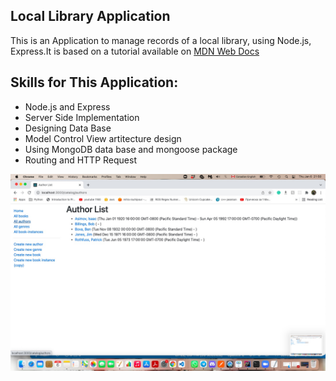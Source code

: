 ## Local Library Application
This is an Application to manage records of a local library, using Node.js, Express.It is based on a tutorial available on [MDN Web Docs](https://developer.mozilla.org/en-US/docs/Learn/Server-side/Express_Nodejs/Tutorial_local_library_website)

## Skills for This Application:
- Node.js and Express 
- Server Side Implementation
- Designing Data Base
- Model Control View artitecture design
- Using MongoDB data base and mongoose package 
- Routing and HTTP Request

![alt text](1.jpg "Screenshot")
